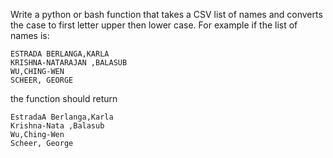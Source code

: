 
Write a python or bash function that takes a CSV list of names and converts the case to first letter upper then lower case.
For example if the list of names is:
```
ESTRADA BERLANGA,KARLA
KRISHNA-NATARAJAN ,BALASUB
WU,CHING-WEN
SCHEER, GEORGE
```
the function should return
```
EstradaA Berlanga,Karla
Krishna-Nata ,Balasub
Wu,Ching-Wen
Scheer, George
```

